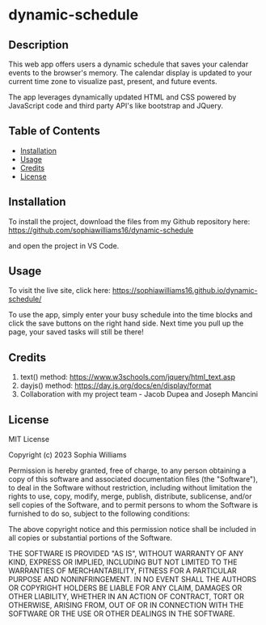 # dynamic-schedule

## Description

This web app offers users a dynamic schedule that saves your calendar events to the browser's memory. The calendar display is updated to your current time zone to visualize past, present, and future events.

The app leverages dynamically updated HTML and CSS powered by JavaScript code and third party API's like bootstrap and JQuery.


## Table of Contents

-   [Installation](#installation)
-   [Usage](#usage)
-   [Credits](#credits)
-   [License](#license)


## Installation

To install the project, download the files from my Github repository here: https://github.com/sophiawilliams16/dynamic-schedule

and open the project in VS Code.


## Usage

To visit the live site, click here: https://sophiawilliams16.github.io/dynamic-schedule/

To use the app, simply enter your busy schedule into the time blocks and click the save buttons on the right hand side. Next time you pull up the page, your saved tasks will still be there!


## Credits

1. text() method: https://www.w3schools.com/jquery/html_text.asp  
2. dayjs() method: https://day.js.org/docs/en/display/format
3. Collaboration with my project team - Jacob Dupea and Joseph Mancini 


## License

MIT License

Copyright (c) 2023 Sophia Williams

Permission is hereby granted, free of charge, to any person obtaining a copy of this software and associated documentation files (the "Software"), to deal in the Software without restriction, including without limitation the rights to use, copy, modify, merge, publish, distribute, sublicense, and/or sell copies of the Software, and to permit persons to whom the Software is furnished to do so, subject to the following conditions:

The above copyright notice and this permission notice shall be included in all copies or substantial portions of the Software.

THE SOFTWARE IS PROVIDED "AS IS", WITHOUT WARRANTY OF ANY KIND, EXPRESS OR IMPLIED, INCLUDING BUT NOT LIMITED TO THE WARRANTIES OF MERCHANTABILITY, FITNESS FOR A PARTICULAR PURPOSE AND NONINFRINGEMENT. IN NO EVENT SHALL THE AUTHORS OR COPYRIGHT HOLDERS BE LIABLE FOR ANY CLAIM, DAMAGES OR OTHER LIABILITY, WHETHER IN AN ACTION OF CONTRACT, TORT OR OTHERWISE, ARISING FROM, OUT OF OR IN CONNECTION WITH THE SOFTWARE OR THE USE OR OTHER DEALINGS IN THE SOFTWARE.
